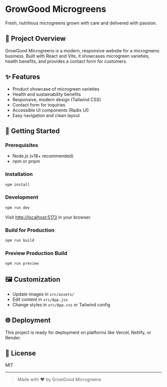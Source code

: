 # GrowGood Microgreens

Fresh, nutritious microgreens grown with care and delivered with passion.

## 🌱 Project Overview
GrowGood Microgreens is a modern, responsive website for a microgreens business. Built with React and Vite, it showcases microgreen varieties, health benefits, and provides a contact form for customers.

## ✨ Features
- Product showcase of microgreen varieties
- Health and sustainability benefits
- Responsive, modern design (Tailwind CSS)
- Contact form for inquiries
- Accessible UI components (Radix UI)
- Easy navigation and clean layout

## 🚀 Getting Started

### Prerequisites
- Node.js (v18+ recommended)
- npm or pnpm

### Installation
```bash
npm install
```

### Development
```bash
npm run dev
```
Visit [http://localhost:5173](http://localhost:5173) in your browser.

### Build for Production
```bash
npm run build
```

### Preview Production Build
```bash
npm run preview
```

## 🖼️ Customization
- Update images in `src/assets/`
- Edit content in `src/App.jsx`
- Change styles in `src/App.css` or Tailwind config

## 🌐 Deployment
This project is ready for deployment on platforms like Vercel, Netlify, or Render.

## 📄 License
MIT

---

> Made with ❤️ by GrowGood Microgreens 